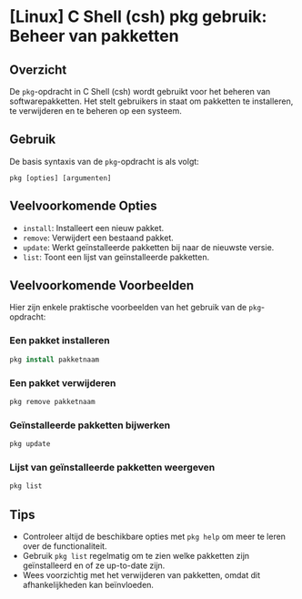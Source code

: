 # [Linux] C Shell (csh) pkg gebruik: Beheer van pakketten

## Overzicht
De `pkg`-opdracht in C Shell (csh) wordt gebruikt voor het beheren van softwarepakketten. Het stelt gebruikers in staat om pakketten te installeren, te verwijderen en te beheren op een systeem.

## Gebruik
De basis syntaxis van de `pkg`-opdracht is als volgt:

```
pkg [opties] [argumenten]
```

## Veelvoorkomende Opties
- `install`: Installeert een nieuw pakket.
- `remove`: Verwijdert een bestaand pakket.
- `update`: Werkt geïnstalleerde pakketten bij naar de nieuwste versie.
- `list`: Toont een lijst van geïnstalleerde pakketten.

## Veelvoorkomende Voorbeelden
Hier zijn enkele praktische voorbeelden van het gebruik van de `pkg`-opdracht:

### Een pakket installeren
```csh
pkg install pakketnaam
```

### Een pakket verwijderen
```csh
pkg remove pakketnaam
```

### Geïnstalleerde pakketten bijwerken
```csh
pkg update
```

### Lijst van geïnstalleerde pakketten weergeven
```csh
pkg list
```

## Tips
- Controleer altijd de beschikbare opties met `pkg help` om meer te leren over de functionaliteit.
- Gebruik `pkg list` regelmatig om te zien welke pakketten zijn geïnstalleerd en of ze up-to-date zijn.
- Wees voorzichtig met het verwijderen van pakketten, omdat dit afhankelijkheden kan beïnvloeden.